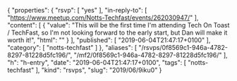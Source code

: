 {
  "properties": {
    "rsvp": [
      "yes"
    ],
    "in-reply-to": [
      "https://www.meetup.com/Notts-Techfast/events/262030947/"
    ],
    "content": [
      {
        "value": "This will be the first time I'm attending Tech On Toast / TechFast, so I'm not looking forward to the early start, but Dan will make it worth it!",
        "html": ""
      }
    ],
    "published": [
      "2019-06-04T21:47:17+0100"
    ],
    "category": [
      "notts-techfast"
    ]
  },
  "aliases": [
    "/rsvps/0f8569c1-946a-4782-8297-81228d5fc196/",
    "/mf2/0f8569c1-946a-4782-8297-81228d5fc196/"
  ],
  "h": "h-entry",
  "date": "2019-06-04T21:47:17+0100",
  "tags": [
    "notts-techfast"
  ],
  "kind": "rsvps",
  "slug": "2019/06/9iku0"
}
